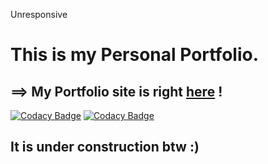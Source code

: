 <a href="#" style="text-decoration:none">Unresponsive</a>

# This is my Personal Portfolio.
## ==> My Portfolio site is right [here](https://rajat-portfolio.netlify.com/) !

[![Codacy Badge](https://api.codacy.com/project/badge/Grade/707e2102eeb6474389ac9607191f4133)](https://app.codacy.com/app/rajatgour95/my_portfolio?utm_source=github.com&utm_medium=referral&utm_content=Rajat1999/my_portfolio&utm_campaign=Badge_Grade_Dashboard)
[![Codacy Badge](https://api.codacy.com/project/badge/Grade/56350da888ad418f82727ac98548310c)](https://app.codacy.com/app/Rajat1999/my_portfolio?utm_source=github.com&utm_medium=referral&utm_content=Rajat1999/my_portfolio&utm_campaign=Badge_Grade_Dashboard)

## It is under construction btw :)
